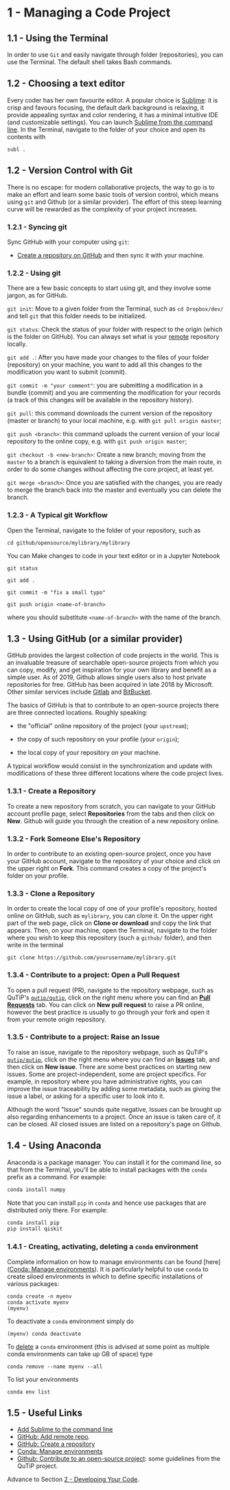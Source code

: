 # 1 - Managing a Code Project

## 1.1 - Using the Terminal
In order to use `Git` and easily navigate through folder (repositories), you can use the Terminal. The default shell takes Bash commands.


## 1.2 - Choosing a text editor
Every coder has her own favourite editor. A popular choice is [Sublime](https://www.sublimetext.com/3): it is crisp and favours focusing, the default dark background is relaxing, it provide appealing syntax and color rendering, it has a minimal intuitive IDE (and customizable settings). You can launch [Sublime from the command line](https://olivierlacan.com/posts/launch-sublime-text-3-from-the-command-line/). In the Terminal, navigate to the folder of your choice and open its contents with

```
subl .
```

## 1.2 - Version Control with Git
There is no escape: for modern collaborative projects, the way to go is to make an effort and learn some basic tools of version control, which means using `git` and Github (or a similar provider). The effort of this steep learning curve will be rewarded as the complexity of your project increases.

### 1.2.1 - Syncing git
Sync GitHub with your computer using `git`:
- [Create a repository on GitHub](https://help.github.com/articles/adding-an-existing-project-to-github-using-the-command-line/) and then sync it with your machine.

### 1.2.2 - Using git
There are a few basic concepts to start using git, and they involve some jargon, as for GitHub.

`git init`: Move to a given folder from the Terminal, such as `cd Dropbox/dev/` and tell `git` that this folder needs to be initialized.

`git status`: Check the status of your folder with respect to the origin (which is the folder on GitHub). You can always set what is your [remote](https://help.github.com/articles/adding-a-remote/) repository locally.

`git add .`: After you have made your changes to the files of your folder (repository) on your machine, you want to add all this changes to the modification you want to submit (commit).

`git commit -m "your comment"`: you are submitting a modification in a bundle (commit) and you are commenting the modification for your records (a track of this changes will be available in the repository history).

`git pull`: this command downloads the current version of the repository (master or branch) to your local machine, e.g. with `git pull origin master`;

`git push <branch>`: this command uploads the current version of your local repository to the online copy, e.g. with `git push origin master`;

`git checkout -b <new-branch>`: Create a new branch; moving from the `master` to a branch is equivalent to taking a diversion from the main route, in order to do some changes without affecting the core project, at least yet.

`git merge <branch>`: Once you are satisfied with the changes, you are ready to merge the branch back into the master and eventually you can delete the branch.

### 1.2.3 - A Typical git Workflow

Open the Terminal, navigate to the folder of your repository, such as
```
cd github/opensource/mylibrary/mylibrary
```

You can Make changes to code in your text editor or in a Jupyter Notebook
```
git status
```

```
git add .
```

```
git commit -m "fix a small typo"
```

```
git push origin <name-of-branch>
```
where you should substitute `<name-of-branch>` with the name of the branch.

## 1.3 - Using GitHub (or a similar provider)
GitHub provides the largest collection of code projects in the world. This is an invaluable treasure of searchable open-source projects from which you can copy, modify, and get inspiration for your own library and benefit as a simple user. As of 2019, Github allows single users also to host private repositories for free. GitHub has been acquired in late 2018 by Microsoft. Other similar services include [Gitlab](https://about.gitlab.com/) and [BitBucket](https://bitbucket.org/).

The basics of GitHub is that to contribute to an open-source projects there are three connected locations. Roughly speaking:

- the "official" online repository of the project (your `upstream`);

- the copy of such repository on your profile (your `origin`);

- the local copy of your repository on your machine.

A typical workflow would consist in the synchronization and update with modifications of these three different locations where the code project lives.

### 1.3.1 - Create a Repository
To create a new repository from scratch, you can navigate to your GitHub account profile page, select **Repositories** from the tabs and then click on **New**. Github will guide you through the creation of a new repository online.

### 1.3.2 - Fork Someone Else's Repository
In order to contribute to an existing open-source project, once you have your GitHub account, navigate to the repository of your choice and click on the upper right on **Fork**. This command creates a copy of the project's folder on your profile.

### 1.3.3 - Clone a Repository
In order to create the local copy of one of your profile's repository, hosted online on GitHub, such as `mylibrary`, you can clone it. On the upper right part of the web page, click on **Clone or download** and copy the link that appears. Then, on your machine, open the Terminal, navigate to the folder where you wish to keep this repository (such a `github/` folder), and then write in the terminal

```
git clone https://github.com/yourusername/mylibrary.git
```

### 1.3.4 - Contribute to a project: Open a Pull Request
To open a pull request (PR), navigate to the repository webpage, such as QuTiP's [`qutip/qutip`](https://github.com/qutip/qutip), click on the right menu where you can find an [**Pull Requests**](https://github.com/qutip/qutip/pulls) tab.
You can click on **New pull request** to raise a PR online, however the best practice is usually to go through your fork and open it from your remote origin repository.

### 1.3.5 - Contribute to a project: Raise an Issue
To raise an issue, navigate to the repository webpage, such as QuTiP's [`qutip/qutip`](https://github.com/qutip/qutip), click on the right menu where you can find an [**Issues**](https://github.com/qutip/qutip/issues) tab, and then click on **New issue**. There are some best practices on starting new issues. Some are project-independent, some are project specifics. For example, in repository where you have administrative rights, you can improve the issue traceability by adding some metadata, such as giving the issue a label, or asking for a specific user to look into it.

Although the word "Issue" sounds quite negative, Issues can be brought up also regarding enhancements to a project. Once an issue is taken care of, it can be closed.  All closed issues are listed on a repository's page on Github.

## 1.4 - Using Anaconda
Anaconda is a package manager. You can install it for the command line, so that from the Terminal, you'll be able to install packages with the `conda` prefix as a command. For example:
```bash
conda install numpy
```
Note that you can install `pip` in `conda` and hence use packages that are distributed only there. For example:
```bash
conda install pip
pip install qiskit
```
### 1.4.1 - Creating, activating, deleting a `conda` environment
Complete information on how to manage environments can be found [here]([Conda: Manage environments](https://docs.conda.io/projects/conda/en/latest/user-guide/tasks/manage-environments.html)).
It is particularly helpful to use `conda` to create siloed environments in which to define specific installations of various packages:
```
conda create -n myenv
conda activate myenv
(myenv)
```
To deactivate a `conda` environment simply do
```
(myenv) conda deactivate
```
To [delete](https://docs.conda.io/projects/conda/en/latest/user-guide/tasks/manage-environments.html#removing-an-environment) a `conda` environment (this is advised at some point as multiple conda environments can take up GB of space) type
```
conda remove --name myenv --all
```
To list your environments
```
conda env list
```


## 1.5 - Useful Links
- [Add Sublime to the command line](https://olivierlacan.com/posts/launch-sublime-text-3-from-the-command-line/)
- [GitHub: Add remote repo](https://help.github.com/articles/adding-a-remote/).
- [GitHub: Create a repository](https://help.github.com/articles/adding-an-existing-project-to-github-using-the-command-line/)
- [Conda: Manage environments](https://docs.conda.io/projects/conda/en/latest/user-guide/tasks/manage-environments.html)
- [Github: Contribute to an open-source project](https://github.com/qutip/qutip-doc/blob/master/qutip_dev_contrib.md): some guidelines from the QuTiP project.


Advance to Section [2 - Developing Your Code](2-develop.md).
